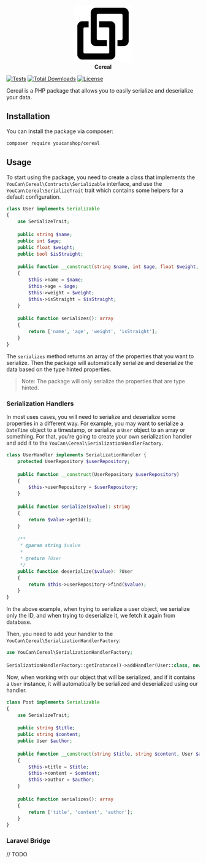<p align="center">
<img width="150" height="150" src="https://github.com/youcan-shop/cereal/blob/main/assets/cereallogo.svg" alt="Cereal package logo"/>
<br><b>Cereal</b>
</p>

[![Tests](https://github.com/youcan-shop/Cereal/actions/workflows/tests.yml/badge.svg)](https://github.com/NextmediaMa/Cereal/actions/workflows/tests.yaml)
[![Total Downloads](https://img.shields.io/packagist/dt/youcanshop/cereal.svg?style=flat-square)](https://packagist.org/packages/youcanshop/cereal)
[![License](https://img.shields.io/github/license/youcan-shop/Cereal?style=flat-square)](https://github.com/NextmediaMa/Cereal/blob/master/LICENSE.md)

Cereal is a PHP package that allows you to easily serialize and deserialize your data.

## Installation

You can install the package via composer:

```bash
composer require youcanshop/cereal
```

## Usage

To start using the package, you need to create a class that implements the `YouCan\Cereal\Contracts\Serializable` interface, and use the `YouCan\Cereal\SerializeTrait` trait which contains some helpers for a default configuration.

```php
class User implements Serializable
{
    use SerializeTrait;

    public string $name;
    public int $age;
    public float $weight;
    public bool $isStraight;

    public function __construct(string $name, int $age, float $weight, bool $isStraight)
    {
        $this->name = $name;
        $this->age = $age;
        $this->weight = $weight;
        $this->isStraight = $isStraight;
    }

    public function serializes(): array
    {
        return ['name', 'age', 'weight', 'isStraight'];
    }
}
```

The `serializes` method returns an array of the properties that you want to serialize. Then the package will automatically serialize and deserialize the data based on the type hinted properties.

> Note: The package will only serialize the properties that are type hinted.

### Serialization Handlers

In most uses cases, you will need to serialize and deserialize some properties in a different way. For example, you may want to serialize a `DateTime` object to a timestamp, or serialize a `User` object to an array or something.
For that, you're going to create your own serialization handler and add it to the `YouCan\Cereal\SerializationHandlerFactory`.

```php
class UserHandler implements SerializationHandler {
    protected UserRepository $userRepository;

    public function __construct(UserRepository $userRepository)
    {
        $this->userRepository = $userRepository;
    }

    public function serialize($value): string
    {
        return $value->getId();
    }

    /**
     * @param string $value
     *
     * @return ?User
     */
    public function deserialize($value): ?User
    {
        return $this->userRepository->find($value);
    }
}
```

In the above example, when trying to serialize a user object, we serialize only the ID, and when trying to deserialize it, we fetch it again from database.
    
Then, you need to add your handler to the `YouCan\Cereal\SerializationHandlerFactory`:
    
```php
use YouCan\Cereal\SerializationHandlerFactory;

SerializationHandlerFactory::getInstance()->addHandler(User::class, new UserHandler($userRepository));
```

Now, when working with our object that will be serialized, and if it contains a `User` instance, it will automatically be serialized and deserialized using our handler.

```php
class Post implements Serializable
{
    use SerializeTrait;

    public string $title;
    public string $content;
    public User $author;

    public function __construct(string $title, string $content, User $author)
    {
        $this->title = $title;
        $this->content = $content;
        $this->author = $author;
    }

    public function serializes(): array
    {
        return ['title', 'content', 'author'];
    }
}
```

### Laravel Bridge

// TODO
